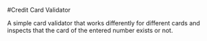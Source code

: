 #Credit Card Validator

A simple card validator that works differently for different cards and inspects that the card of the entered number exists or not.

